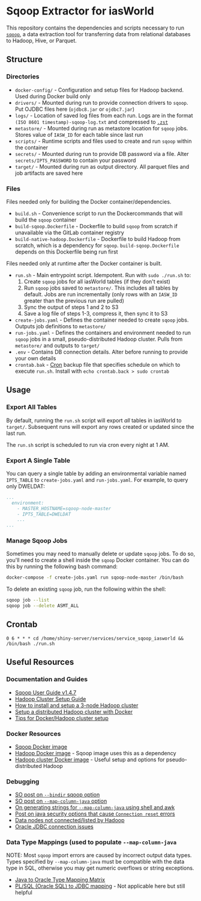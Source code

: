 # Sqoop Extractor for iasWorld

This repository contains the dependencies and scripts necessary to run [`sqoop`](https://sqoop.apache.org/docs/1.4.7/SqoopUserGuide.html), a data extraction tool for transferring data from relational databases to Hadoop, Hive, or Parquet.

## Structure 

### Directories 

- `docker-config/` - Configuration and setup files for Hadoop backend. Used during Docker build only
- `drivers/` - Mounted during run to provide connection drivers to `sqoop`. Put OJDBC files here (`ojdbc8.jar` or `ojdbc7.jar`)
- `logs/` - Location of saved log files from each run. Logs are in the format `(ISO 8601 timestamp)-sqoop-log.txt` and compressed to [`.zst`](https://github.com/facebook/zstd)
- `metastore/` - Mounted during run as metastore location for `sqoop` jobs. Stores value of `IASW_ID` for each table since last run
- `scripts/` - Runtime scripts and files used to create and run `sqoop` within the container
- `secrets/` - Mounted during run to provide DB password via a file. Alter `secrets/IPTS_PASSWORD` to contain your password
- `target/` - Mounted during run as output directory. All parquet files and job artifacts are saved here

### Files

Files needed only for building the Docker container/dependencies.

- `build.sh` - Convenience script to run the Dockercommands that will build the `sqoop` container
- `build-sqoop.Dockerfile` - Dockerfile to build `sqoop` from scratch if unavailable via the GitLab container registry
- `build-native-hadoop.Dockerfile` - Dockerfile to build Hadoop from scratch, which is a dependency for `sqoop`. `build-sqoop.Dockerfile` depends on this Dockerfile being run first

Files needed only at runtime after the Docker container is built.

- `run.sh` - Main entrypoint script. Idempotent. Run with `sudo ./run.sh` to:
  1. Create `sqoop` jobs for all iasWorld tables (if they don't exist)
  2. Run `sqoop` jobs saved to `metastore/`. This includes all tables by default. Jobs are run incrementally (only rows with an `IASW_ID` greater than the previous run are pulled)
  3. Sync the output of steps 1 and 2 to S3
  4. Save a log file of steps 1-3, compress it, then sync it to S3
- `create-jobs.yaml` - Defines the container needed to create `sqoop` jobs. Outputs job definitions to `metastore/`
- `run-jobs.yaml` - Defines the containers and environment needed to run `sqoop` jobs in a small, pseudo-distributed Hadoop cluster. Pulls from `metastore/` and outputs to `target/` 
- `.env` - Contains DB connection details. Alter before running to provide your own details
- `crontab.bak` - [Cron](https://www.adminschoice.com/crontab-quick-reference) backup file that specifies schedule on which to execute `run.sh`. Install with `echo crontab.back > sudo crontab`

## Usage

### Export All Tables

By default, running the `run.sh` script will export _all_ tables in iasWorld to `target/`. Subsequent runs will export any rows created or updated since the last run.

The `run.sh` script is scheduled to run via cron every night at 1 AM.

### Export A Single Table 

You can query a single table by adding an environmental variable named `IPTS_TABLE` to `create-jobs.yaml` and `run-jobs.yaml`. For example, to query only DWELDAT:

```yaml
...
  environment:
    - MASTER_HOSTNAME=sqoop-node-master
    - IPTS_TABLE=DWELDAT
    ...
...
```

### Manage Sqoop Jobs

Sometimes you may need to manually delete or update `sqoop` jobs. To do so, you'll need to create a shell inside the `sqoop` Docker container. You can do this by running the following bash command:

```bash
docker-compose -f create-jobs.yaml run sqoop-node-master /bin/bash
```

To delete an existing `sqoop` job, run the following within the shell:

```bash
sqoop job --list
sqoop job --delete ASMT_ALL
```

## Crontab

```
0 6 * * * cd /home/shiny-server/services/service_sqoop_iasworld && /bin/bash ./run.sh
```

## Useful Resources

### Documentation and Guides

- [Sqoop User Guide v1.4.7](https://sqoop.apache.org/docs/1.4.7/SqoopUserGuide.html)
- [Hadoop Cluster Setup Guide](https://hadoop.apache.org/docs/stable/hadoop-project-dist/hadoop-common/ClusterSetup.html)
- [How to install and setup a 3-node Hadoop cluster](https://www.linode.com/docs/guides/how-to-install-and-set-up-hadoop-cluster/)
- [Setup a distributed Hadoop cluster with Docker](https://blog.newnius.com/setup-distributed-hadoop-cluster-with-docker-step-by-step.html)
- [Tips for Docker/Hadoop cluster setup](https://medium.com/@rubenafo/some-tips-to-run-a-multi-node-hadoop-in-docker-9c7012dd4e26)

### Docker Resources

- [Sqoop Docker image](https://github.com/dvoros/docker-sqoop)
- [Hadoop Docker image](https://github.com/dvoros/hadoop-docker) - Sqoop image uses this as a dependency
- [Hadoop cluster Docker image](https://github.com/rancavil/hadoop-single-node-cluster) - Useful setup and options for pseudo-distributed Hadoop

### Debugging

- [SO post on `--bindir` sqoop option](https://stackoverflow.com/questions/21599785/sqoop-not-able-to-import-table)
- [SO post on `--map-column-java` option](https://stackoverflow.com/questions/32537148/sqoop-export-from-hdfs-to-oracle-error)
- [On generating strings for `--map-column-java` using shell and awk](https://stackoverflow.com/questions/45052340/how-to-use-sqoop-import-command-with-map-column-hive/45053915#45053915)
- [Post on java security options that cause `Connection reset` errors](https://blog.pythian.com/connection-resets-when-importing-from-oracle-with-sqoop/)
- [Data nodes not connected/listed by Hadoop](https://stackoverflow.com/questions/29910805/namenode-datanode-not-list-by-using-jps)
- [Oracle JDBC connection issues](https://stackoverflow.com/questions/2327220/oracle-jdbc-intermittent-connection-issue)

### Data Type Mappings (used to populate `--map-column-java`

NOTE: Most `sqoop` import errors are caused by incorrect output data types. Types specified by `--map-column-java` must be compatible with the data type in SQL, otherwise you may get numeric overflows or string exceptions.

- [Java to Oracle Type Mapping Matrix](https://docs.oracle.com/cd/E19501-01/819-3659/gcmaz/)
- [PL/SQL (Oracle SQL) to JDBC mapping](https://docs.oracle.com/cd/B19306_01/java.102/b14188/datamap.htm#CHDBJAGH) - Not applicable here but still helpful
